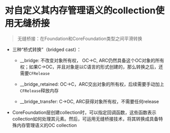 # 对自定义其内存管理语义的collection使用无缝桥接
> 无缝桥接：在Foundation和CoreFoundation类型之间平滑转换

* 三种“桥式转换”（bridged cast）：
	* __bridge: 不改变对象所有权， OC->C, ARC仍然具备这个OC对象的所有权；如果C->OC，并且对象是以C语言的形式创建的，那么转换之后，还需要`CFRelease`

	* __bridge_retained: OC->C，ARC交出对象的所有权，后续需要手动加上`CFRelease`释放内存

	* __bridge_transfer: C->OC, ARC获得对象所有权，不需要任何release


* CoreFoundation层创建collection时，可以指定回调函数，这些函数表示collection如何处理其元素。然后，可运用无缝桥接技术，将其转换成具备特殊内存管理语义的OC collection
 

